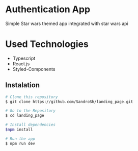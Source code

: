 # Authentication App
Simple Star wars themed app integrated with star wars api


# Used Technologies
* Typescript
* React.js
* Styled-Components


## Instalation
  
```bash
# Clone this repository
$ git clone https://github.com/SandroSh/landing_page.git

# Go to the Repository
$ cd landing_page

# Install dependencies
$npm install

# Run the app
$ npm run dev
```
